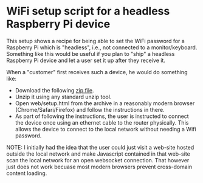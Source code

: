 # WiFi setup script for a headless Raspberry Pi device

This setup shows a recipe for being able to set the WiFi password for a Raspberry Pi which is "headless", 
i.e., not connected to a monitor/keyboard. Something like this would be useful if you plan to "ship" a 
headless Raspberry Pi device and let a user set it up after they receive it.

When a "customer" first receives such a device, he would do something like:

- Download the following [zip file](https://github.com/srinathava/raspberry-pi-wifi-setup/archive/master.zip).
- Unzip it using any standard unzip tool.
- Open web/setup.html from the archive in a reasonably modern browser (Chrome/Safari/Firefox) and follow the instructions in there.
- As part of following the instructions, the user is instructed to connect the device once using an 
ethernet cable to the router physically. This allows the device to connect to the local network without
needing a Wifi password.

NOTE: I initially had the idea that the user could just visit a web-site hosted outside the local network and 
make Javascript contained in that web-site scan the local network for an open websocket connection. That however
just does not work becuase most modern browsers prevent cross-domain content loading.
